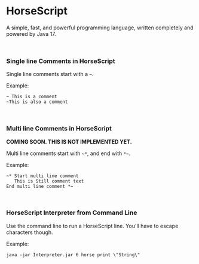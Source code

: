 # HorseScript
A simple, fast, and powerful programming language, written completely and powered by Java 17.

<br>

### Single line Comments in HorseScript
Single line comments start with a `~`.

Example:
```horsescript
~ This is a comment
~This is also a comment
```
<br>


### Multi line Comments in HorseScript
**COMING SOON. THIS IS NOT IMPLEMENTED YET.**

Multi line comments start with `~*`, and end with `*~`.

Example:
```horsescript
~* Start multi line comment
   This is Still comment text
End multi line comment *~ 
```
<br>


### HorseScript Interpreter from Command Line
Use the command line to run a HorseScript line. You'll have to escape characters though.


Example:
```shell
java -jar Interpreter.jar 6 horse print \"String\"
```